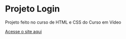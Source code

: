 # Projeto Login
 Projeto feito no curso de HTML e CSS do Curso em Vídeo

[Acesse o site aqui](https://fellipecastro.github.io/projeto-login/)
